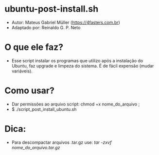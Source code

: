 # ubuntu-post-install.sh

* Autor:         Mateus Gabriel Müller (https://4fasters.com.br)
* Adaptado por:  Reinaldo G. P. Neto

# O que ele faz?
  * Esse script instalar os programas que utilizo após a instalação do Ubuntu, faz upgrade e limpeza do sistema. É de fácil expensão (mudar variáveis).

# Como usar?
  * Dar permissões ao arquivo script: chmod +x nome_do_arquivo ;
  * $ ./script_post_install_ubuntu.sh

# Dica:
  * Para descompactar arquivos .tar.gz use: _tar -zxvf nome_do_arquivo.tar.gz_

